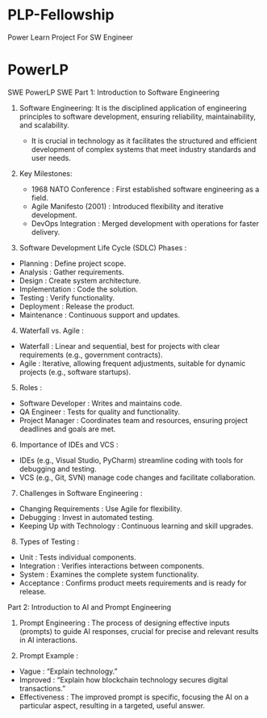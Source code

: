 # PLP-Fellowship
Power Learn Project For SW Engineer
# PowerLP
SWE
  PowerLP
SWE
Part 1: Introduction to Software Engineering

1. Software Engineering: It is the disciplined application of engineering principles to software development, ensuring reliability, maintainability, and scalability.
   - It is crucial in technology as it facilitates the structured and efficient development of complex systems that meet industry standards and user needs.

2. Key Milestones:
   -  1968 NATO Conference : First established software engineering as a field.
   -  Agile Manifesto (2001) : Introduced flexibility and iterative development.
   -  DevOps Integration : Merged development with operations for faster delivery.

3.  Software Development Life Cycle (SDLC) Phases :
   -  Planning : Define project scope.
   -  Analysis : Gather requirements.
   -  Design : Create system architecture.
   -  Implementation : Code the solution.
   -  Testing : Verify functionality.
   -  Deployment : Release the product.
   -  Maintenance : Continuous support and updates.

4.  Waterfall vs. Agile :
   -  Waterfall : Linear and sequential, best for projects with clear requirements (e.g., government contracts).
   -  Agile : Iterative, allowing frequent adjustments, suitable for dynamic projects (e.g., software startups).

5.  Roles :
   -  Software Developer : Writes and maintains code.
   -  QA Engineer : Tests for quality and functionality.
   -  Project Manager : Coordinates team and resources, ensuring project deadlines and goals are met.

6.  Importance of IDEs and VCS :
   -  IDEs  (e.g., Visual Studio, PyCharm) streamline coding with tools for debugging and testing.
   -  VCS  (e.g., Git, SVN) manage code changes and facilitate collaboration.

7.  Challenges in Software Engineering :
   -  Changing Requirements : Use Agile for flexibility.
   -  Debugging : Invest in automated testing.
   -  Keeping Up with Technology : Continuous learning and skill upgrades.

8.  Types of Testing :
   -  Unit : Tests individual components.
   -  Integration : Verifies interactions between components.
   -  System : Examines the complete system functionality.
   -  Acceptance : Confirms product meets requirements and is ready for release.

 Part 2: Introduction to AI and Prompt Engineering

1.  Prompt Engineering : The process of designing effective inputs (prompts) to guide AI responses, crucial for precise and relevant results in AI interactions.

2.  Prompt Example :
   -  Vague : “Explain technology.”
   -  Improved : “Explain how blockchain technology secures digital transactions.”
   -  Effectiveness : The improved prompt is specific, focusing the AI on a particular aspect, resulting in a targeted, useful answer.
